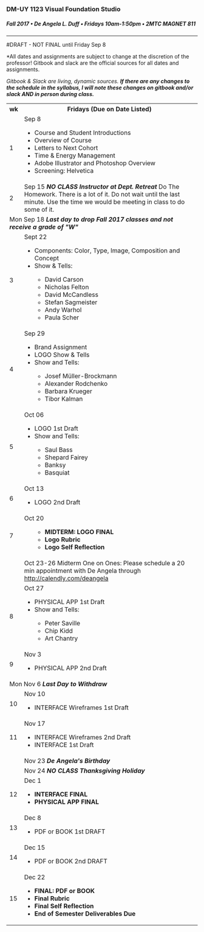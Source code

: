 ### DM-UY 1123 Visual Foundation Studio
##### Fall 2017 • De Angela L. Duff • Fridays 10am-1:50pm • 2MTC MAGNET 811

---

#DRAFT - NOT FINAL until Friday Sep 8

*All dates and assignments are subject to change at the discretion of the professor! Gitbook and slack are the official sources for all dates and assignments.

*Gitbook & Slack are living, dynamic sources. **If there are any changes to the schedule in the syllabus, I will note these changes on gitbook and/or slack AND in person during class.***
<table>
    <tr>
        <th width="4%">wk</th>
        <th width="96%">Fridays (Due on Date Listed)</th>
    </tr>
    <tr>
        <td>1</td>
        <td><a href="week_1_detail.md"></a>Sep 8
        <ul>
        <li>Course and Student Introductions</li>
        <li>Overview of Course</li>
        <li>Letters to Next Cohort</li>
        <li>Time &amp; Energy Management</li>
        <lI>Adobe Illustrator and Photoshop Overview</lI>
        <li>Screening: Helvetica</li>
        </ul>
        </td>
    </tr>
    <tr>
        <td>2</td>    
        <td><a href="week_2_detail.md"></a>Sep 15
        <strong><i>NO CLASS Instructor at Dept. Retreat</i></strong>
        Do The Homework. There is a lot of it. Do not wait until the last minute. Use the time we would be meeting in class to do some of it.
        </td>
    </tr>
    <tr>
        <td colspan="3">Mon Sep 18 <strong><i>Last day to drop Fall 2017 classes and not receive a grade of "W"</i></strong></td>
    </tr>
    <tr>
        <td>3</td> 
        <td valign="top"><a href="week_3_detail.md"></a>Sept 22
        <ul>
        <li>Components: Color, Type, Image, Composition and Concept</li>
        <li>Show & Tells:</li>
            <ul>
            <li>David Carson</li>
            <li>Nicholas Felton</li>
            <li>David McCandless</li>
            <li>Stefan Sagmeister</li> 
            <li>Andy Warhol</li>
            <li>Paula Scher</li>
            </ul>
        </ul>
        </td>
    </tr>
    <tr>
        <td>4</td>
        <td valign="top"><a href="week_4_detail.md"></a>Sep 29
        <ul> 
        <li>Brand Assignment</li>     
        <li>LOGO Show & Tells</strong></li>
        <li>Show and Tells:</li>
            <ul>
            <li>Josef Müller-Brockmann</li>
            <li>Alexander Rodchenko</li>
            <li>Barbara Krueger</li>
            <li>Tibor Kalman</li>
            </ul>
        </ul>
        </td>
    </tr>
    <tr>
        <td>5</td>
        <td><a href="week_5_detail.md"></a>Oct 06
        <ul>
        <li>LOGO 1st Draft</li>
        <li>Show and Tells:</li>
            <ul>
            <li>Saul Bass</li>
            <li>Shepard Fairey</li>
            <li>Banksy</li>
            <li>Basquiat</li>
            </ul>
        </ul>
        </td>
    </tr>
    <tr>
        <td>6</td>    
        <td><a href="week_6_detail.md"></a>Oct 13
        <ul>
        <li>LOGO 2nd Draft</li>
        </ul>
        </td>
    </tr>
    <tr>
        <td>7</td>     
        <td><a href="week_7_detail.md"></a>Oct 20
        <ul>
        <strong>
        <ul>
        <li>MIDTERM: LOGO FINAL</li>
        <li>Logo Rubric</li>
        <li>Logo Self Reflection</li>
        </ul>
        </strong>
        </ul>
        </td>
    </tr>
    <tr>
    <td></td>
    <td>Oct 23-26 Midterm One on Ones: Please schedule a 20 min appointment with De Angela through <a href="http://calendly.com/deangela" target="_blank">http://calendly.com/deangela</a></td>
    </tr>
    <tr>
        <td>8</td>     
        <td><a href="week_8_detail.md"></a>Oct 27
        <ul>
        <li>PHYSICAL APP 1st Draft</li>
        <li>Show and Tells:</li>
            <ul>
            <li>Peter Saville</li>
            <li>Chip Kidd</li>
            <li>Art Chantry</li>
            </ul>
        </ul>
        </td>
    </tr>
    <tr>
        <td>9</td>      
        <td valign="top">Nov 3
        <ul>
        <li>PHYSICAL APP 2nd Draft</li>
        </ul>
        </td>
    </tr>
     <tr>
        <td colspan="2">Mon Nov 6 <strong><i>Last Day to Withdraw</i></strong></td>
    </tr>
    <tr>
        <td>10</td>     
        <td>Nov 10
        <ul>
        <li>INTERFACE Wireframes 1st Draft</li>
        </ul>
       </td>
    </tr>
    <tr>
        <td>11</td>   
        <td>Nov 17
        <ul>
        <li>INTERFACE Wireframes 2nd Draft</li>
        <li>INTERFACE 1st Draft</li>
        </ul>
        </td>
    </tr>
       <tr>
        <td></td>   
        <td>Nov 23<strong> <i>De Angela's Birthday</i></strong></td>
    </tr>
    <tr>
        <td></td>   
        <td>Nov 24<strong> <i>NO CLASS Thanksgiving Holiday</i></strong></td>
    </tr>
    <tr>
        <td>12</td>  
        <td>Dec 1
        <ul>
        <li><strong>INTERFACE FINAL</strong></li>
        <li><strong>PHYSICAL APP FINAL</strong></li>
        </ul>
        </td>
    </tr>
    <tr>
        <td>13</td>    
        <td>Dec 8
        <ul>
        <li>PDF or BOOK 1st DRAFT</strong></li>
        </ul>
        </td>
    </tr>
    <tr>
        <td>14</td>     
        <td>Dec 15
            <ul>
        <li>PDF or BOOK 2nd DRAFT</strong></li>
        </ul>
        </td>
    </tr>
    <tr>
        <td>15</td>
        <td>Dec 22
        <strong>
        <ul>
        <li>FINAL: PDF or BOOK</li>
        <li>Final Rubric</li>
        <li>Final Self Reflection</li>
        <li>End of Semester Deliverables Due</li>
        </ul>
        </strong>
        </td>
    </tr>
</table>
